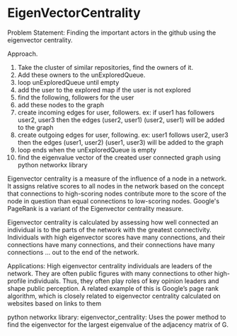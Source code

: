 EigenVectorCentrality
=====================
Problem Statement:
 Finding the important actors in the github using the eigenvector centrality.
 
 Approach.
 1. Take the cluster of similar repositories, find the owners of it.
 2. Add these owners to the unExploredQueue.
 3. loop unExploredQueue until empty
 4. add the user to the explored map if the user is not explored
 5. find the following, followers for the user
 6. add these nodes to the graph
 7. create incoming edges for user, followers. ex: if user1 has followers user2, user3 then the edges (user2, user1)
 (user2, user1) will be added to the graph
 8. create outgoing edges for user, following. ex: user1 follows user2, user3 then the edges (user1, user2)
 (user1, user3) will be added to the graph
 9. loop ends when the unExploredQueue is empty
 9. find the eigenvalue vector of the created user connected graph using python networkx library

Eigenvector centrality is a measure of the influence of a node in a network. It assigns relative scores to all nodes in the network based on the concept that connections to high-scoring nodes contribute more to the score of the node in question than equal connections to low-scoring nodes. Google's PageRank is a variant of the Eigenvector centrality measure.

Eigenvector centrality is calculated by assessing how well connected an individual is to the parts of the network with the greatest connectivity.  Individuals with high eigenvector scores have many connections, and their connections have many connections, and their connections have many connections … out to the end of the network.

Applications:
High eigenvector centrality individuals are leaders of the network.  They are often public figures with many connections to other high-profile individuals.  Thus, they often play roles of key opinion leaders and shape public perception.  A related example of this is Google’s page rank algorithm, which is closely related to eigenvector centrality calculated on websites based on links to them


python networkx library:
eigenvector_centrality:
Uses the power method to find the eigenvector for the largest eigenvalue of the adjacency matrix of G.
